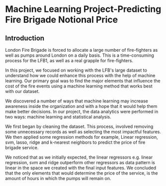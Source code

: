 # Machine Learning Project-Predicting Fire Brigade Notional Price

## Introduction

London Fire Brigade is forced to allocate a large number of fire-fighters as well as pumps around London on a daily basis. This is a time-consuming process for the LFB1, as well as a real grapple for fire-fighters.

In this project, we focused on working with the LFB's large dataset to understand how we could enhance this process with the help of machine learning. Our primary goal was to find the major elements that influence the cost of the fire events using a machine learning method that works best with our dataset. 

We discovered a number of ways that machine learning may increase awareness inside the organization and with a hope that it would help them make better decisions. In our project, the data analytics were performed in two ways: machine learning and statistical analysis. 

We first began by cleaning the dataset. This process, involved removing some unnecessary records as well as selecting the most impactful features. We then applied some regression methods for example, Linear regression, svm, lasso, ridge and k-nearest neighbors to predict the price of fire brigade service.

We noticed that as we initially expected, the linear regressors e.g. linear regression, svm and ridge outperform other regressors as data pattern is linear in the space we created with the final input features.
We concluded that the only elements that would determine the price of the service, is the amount of hours in which the pumps will remain on.
